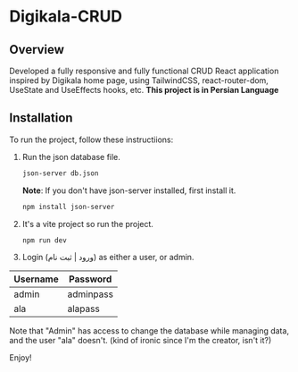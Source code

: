 # Digikala-CRUD
## Overview
Developed a fully responsive and fully functional CRUD React application inspired by Digikala home page, using TailwindCSS, react-router-dom, UseState and UseEffects hooks, etc.
**This project is in Persian Language**

## Installation
To run the project, follow these instructiions:
1) Run the json database file.
   ```bash
   json-server db.json
   ```
   
   **Note**: If you don't have json-server installed, first install it.
      ```bash
      npm install json-server
      ```

2) It's a vite project so run the project.
   ```bash
   npm run dev

3) Login (ورود | ثبت نام) as either a user, or admin.


| Username | Password |
|-----|-----------|
|     admin| adminpass|
|     ala| alapass|

Note that "Admin" has access to change the database while managing data, and the user "ala" doesn't. (kind of ironic since I'm the creator, isn't it?)

Enjoy!
